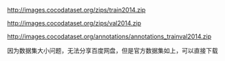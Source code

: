 http://images.cocodataset.org/zips/train2014.zip

http://images.cocodataset.org/zips/val2014.zip

http://images.cocodataset.org/annotations/annotations_trainval2014.zip

因为数据集大小问题，无法分享百度网盘，但是官方数据集如上，可以直接下载
